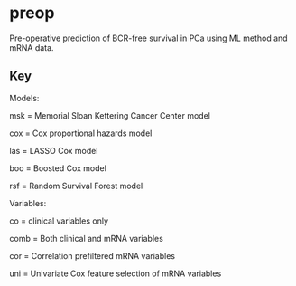 # preop
Pre-operative prediction of BCR-free survival in PCa using ML method and mRNA data.

## Key
Models:

msk = Memorial Sloan Kettering Cancer Center model

cox = Cox proportional hazards model

las = LASSO Cox model

boo = Boosted Cox model

rsf = Random Survival Forest model


Variables:

co = clinical variables only

comb = Both clinical and mRNA variables

cor = Correlation prefiltered mRNA variables

uni = Univariate Cox feature selection of mRNA variables
